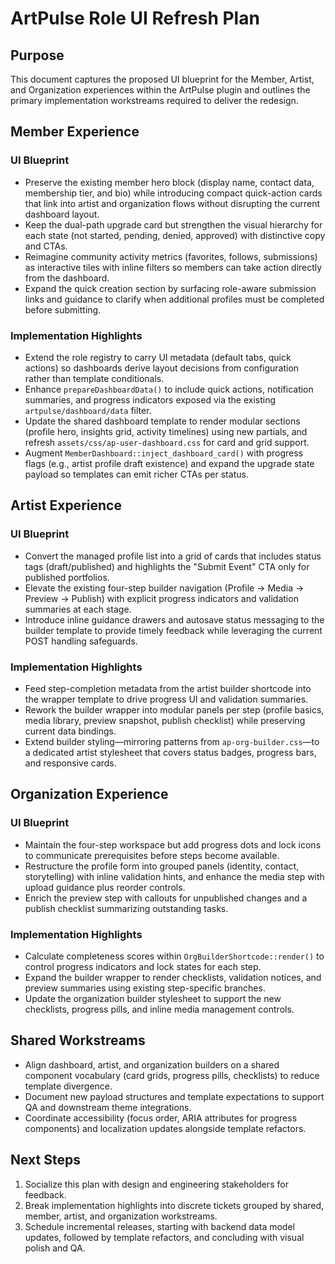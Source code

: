 # ArtPulse Role UI Refresh Plan

## Purpose
This document captures the proposed UI blueprint for the Member, Artist, and Organization experiences within the ArtPulse plugin and outlines the primary implementation workstreams required to deliver the redesign.

## Member Experience
### UI Blueprint
- Preserve the existing member hero block (display name, contact data, membership tier, and bio) while introducing compact quick-action cards that link into artist and organization flows without disrupting the current dashboard layout.
- Keep the dual-path upgrade card but strengthen the visual hierarchy for each state (not started, pending, denied, approved) with distinctive copy and CTAs.
- Reimagine community activity metrics (favorites, follows, submissions) as interactive tiles with inline filters so members can take action directly from the dashboard.
- Expand the quick creation section by surfacing role-aware submission links and guidance to clarify when additional profiles must be completed before submitting.

### Implementation Highlights
- Extend the role registry to carry UI metadata (default tabs, quick actions) so dashboards derive layout decisions from configuration rather than template conditionals.
- Enhance `prepareDashboardData()` to include quick actions, notification summaries, and progress indicators exposed via the existing `artpulse/dashboard/data` filter.
- Update the shared dashboard template to render modular sections (profile hero, insights grid, activity timelines) using new partials, and refresh `assets/css/ap-user-dashboard.css` for card and grid support.
- Augment `MemberDashboard::inject_dashboard_card()` with progress flags (e.g., artist profile draft existence) and expand the upgrade state payload so templates can emit richer CTAs per status.

## Artist Experience
### UI Blueprint
- Convert the managed profile list into a grid of cards that includes status tags (draft/published) and highlights the "Submit Event" CTA only for published portfolios.
- Elevate the existing four-step builder navigation (Profile → Media → Preview → Publish) with explicit progress indicators and validation summaries at each stage.
- Introduce inline guidance drawers and autosave status messaging to the builder template to provide timely feedback while leveraging the current POST handling safeguards.

### Implementation Highlights
- Feed step-completion metadata from the artist builder shortcode into the wrapper template to drive progress UI and validation summaries.
- Rework the builder wrapper into modular panels per step (profile basics, media library, preview snapshot, publish checklist) while preserving current data bindings.
- Extend builder styling—mirroring patterns from `ap-org-builder.css`—to a dedicated artist stylesheet that covers status badges, progress bars, and responsive cards.

## Organization Experience
### UI Blueprint
- Maintain the four-step workspace but add progress dots and lock icons to communicate prerequisites before steps become available.
- Restructure the profile form into grouped panels (identity, contact, storytelling) with inline validation hints, and enhance the media step with upload guidance plus reorder controls.
- Enrich the preview step with callouts for unpublished changes and a publish checklist summarizing outstanding tasks.

### Implementation Highlights
- Calculate completeness scores within `OrgBuilderShortcode::render()` to control progress indicators and lock states for each step.
- Expand the builder wrapper to render checklists, validation notices, and preview summaries using existing step-specific branches.
- Update the organization builder stylesheet to support the new checklists, progress pills, and inline media management controls.

## Shared Workstreams
- Align dashboard, artist, and organization builders on a shared component vocabulary (card grids, progress pills, checklists) to reduce template divergence.
- Document new payload structures and template expectations to support QA and downstream theme integrations.
- Coordinate accessibility (focus order, ARIA attributes for progress components) and localization updates alongside template refactors.

## Next Steps
1. Socialize this plan with design and engineering stakeholders for feedback.
2. Break implementation highlights into discrete tickets grouped by shared, member, artist, and organization workstreams.
3. Schedule incremental releases, starting with backend data model updates, followed by template refactors, and concluding with visual polish and QA.

